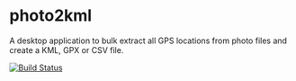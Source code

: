 # photo2kml
A desktop application to bulk extract all GPS locations from photo files and create a KML, GPX or CSV file.

[![Build Status](https://travis-ci.org/will-quast/photo2kml.svg?branch=master)](https://travis-ci.org/will-quast/photo2kml)
